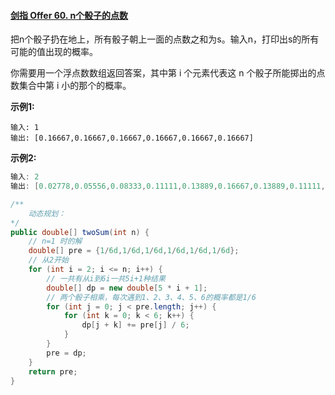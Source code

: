 #### [剑指 Offer 60. n个骰子的点数](https://leetcode-cn.com/problems/nge-tou-zi-de-dian-shu-lcof/)

把n个骰子扔在地上，所有骰子朝上一面的点数之和为s。输入n，打印出s的所有可能的值出现的概率。

你需要用一个浮点数数组返回答案，其中第 i 个元素代表这 n 个骰子所能掷出的点数集合中第 i 小的那个的概率。

**示例1:**

```
输入: 1
输出: [0.16667,0.16667,0.16667,0.16667,0.16667,0.16667]
```

**示例2:**

```java
输入: 2
输出: [0.02778,0.05556,0.08333,0.11111,0.13889,0.16667,0.13889,0.11111,0.08333,0.05556,0.02778]
```



```java
/**
	动态规划：
*/
public double[] twoSum(int n) {
    // n=1 时的解
    double[] pre = {1/6d,1/6d,1/6d,1/6d,1/6d,1/6d};
    // 从2开始
    for (int i = 2; i <= n; i++) {
        // 一共有从i到6i一共5i+1种结果
        double[] dp = new double[5 * i + 1];
        // 两个骰子相乘，每次遇到1、2、3、4、5、6的概率都是1/6
        for (int j = 0; j < pre.length; j++) {
            for (int k = 0; k < 6; k++) {
                dp[j + k] += pre[j] / 6;
            }
        }
        pre = dp;
    }
    return pre;
}
```

